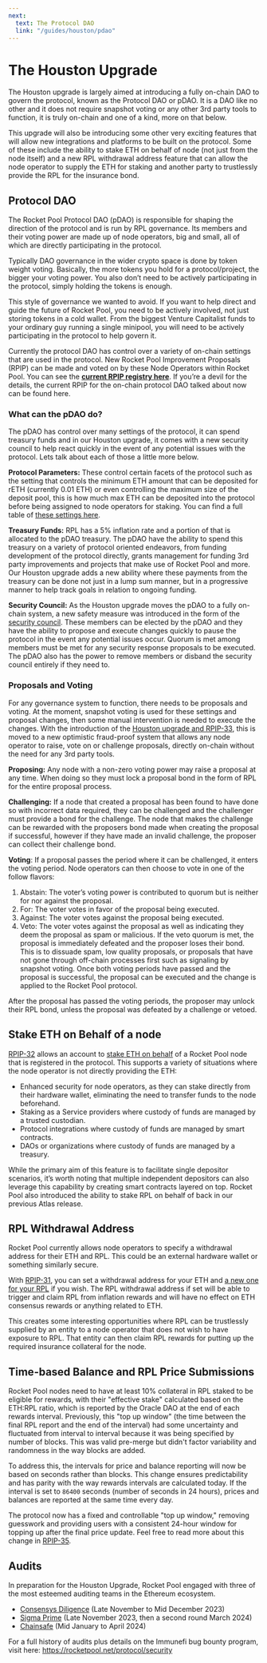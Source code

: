 ```yaml
---
next: 
  text: The Protocol DAO 
  link: "/guides/houston/pdao"
---
```


# The Houston Upgrade

The Houston upgrade is largely aimed at introducing a fully on-chain DAO to govern the protocol, known as the Protocol DAO or pDAO. It is a DAO like no other and it does not require snapshot voting or any other 3rd party tools to function, it is truly on-chain and one of a kind, more on that below.

This upgrade will also be introducing some other very exciting features that will allow new integrations and platforms to be built on the protocol. Some of these include the ability to stake ETH on behalf of node (not just from the node itself) and a new RPL withdrawal address feature that can allow the node operator to supply the ETH for staking and another party to trustlessly provide the RPL for the insurance bond.

## Protocol DAO

The Rocket Pool Protocol DAO (pDAO) is responsible for shaping the direction of the protocol and is run by RPL governance. Its members and their voting power are made up of node operators, big and small, all of which are directly participating in the protocol.

Typically DAO governance in the wider crypto space is done by token weight voting. Basically, the more tokens you hold for a protocol/project, the bigger your voting power. You also don’t need to be actively participating in the protocol, simply holding the tokens is enough.

This style of governance we wanted to avoid. If you want to help direct and guide the future of Rocket Pool, you need to be actively involved, not just storing tokens in a cold wallet. From the biggest Venture Capitalist funds to your ordinary guy running a single minipool, you will need to be actively participating in the protocol to help govern it.

Currently the protocol DAO has control over a variety of on-chain settings that are used in the protocol. New Rocket Pool Improvement Proposals (RPIP) can be made and voted on by these Node Operators within Rocket Pool. You can see the [**current RPIP registry here**](https://rpips.rocketpool.net/). If you’re a devil for the details, the current RPIP for the on-chain protocol DAO talked about now can be found here.

### What can the pDAO do?

The pDAO has control over many settings of the protocol, it can spend treasury funds and in our Houston upgrade, it comes with a new security council to help react quickly in the event of any potential issues with the protocol. Lets talk about each of those a little more below.

**Protocol Parameters:** These control certain facets of the protocol such as the setting that controls the minimum ETH amount that can be deposited for rETH (currently 0.01 ETH) or even controlling the maximum size of the deposit pool, this is how much max ETH can be deposited into the protocol before being assigned to node operators for staking. You can find a full table of [these settings here](https://rpips.rocketpool.net/RPIPs/RPIP-33#parameter-table).

**Treasury Funds:** RPL has a 5% inflation rate and a portion of that is allocated to the pDAO treasury. The pDAO have the ability to spend this treasury on a variety of protocol oriented endeavors, from funding development of the protocol directly, grants management for funding 3rd party improvements and projects that make use of Rocket Pool and more. Our Houston upgrade adds a new ability where these payments from the treasury can be done not just in a lump sum manner, but in a progressive manner to help track goals in relation to ongoing funding.

**Security Council:** As the Houston upgrade moves the pDAO to a fully on-chain system, a new safety measure was introduced in the form of the [security council](https://rpips.rocketpool.net/RPIPs/RPIP-33#security-council). These members can be elected by the pDAO and they have the ability to propose and execute changes quickly to pause the protocol in the event any potential issues occur. Quorum is met among members must be met for any security response proposals to be executed. The pDAO also has the power to remove members or disband the security council entirely if they need to.

### Proposals and Voting

For any governance system to function, there needs to be proposals and voting. At the moment, snapshot voting is used for these settings and proposal changes, then some manual intervention is needed to execute the changes. With the introduction of the [Houston upgrade and RPIP-33](https://rpips.rocketpool.net/RPIPs/RPIP-33), this is moved to a new optimistic fraud-proof system that allows any node operator to raise, vote on or challenge proposals, directly on-chain without the need for any 3rd party tools.

**Proposing:** Any node with a non-zero voting power may raise a proposal at any time. When doing so they must lock a proposal bond in the form of RPL for the entire proposal process.

**Challenging:** If a node that created a proposal has been found to have done so with incorrect data required, they can be challenged and the challenger must provide a bond for the challenge. The node that makes the challenge can be rewarded with the proposers bond made when creating the proposal if successful, however if they have made an invalid challenge, the proposer can collect their challenge bond.

**Voting**: If a proposal passes the period where it can be challenged, it enters the voting period. Node operators can then choose to vote in one of the follow flavors:

1. Abstain: The voter’s voting power is contributed to quorum but is neither for nor against the proposal.
2. For: The voter votes in favor of the proposal being executed.
3. Against: The voter votes against the proposal being executed.
4. Veto: The voter votes against the proposal as well as indicating they deem the proposal as spam or malicious. If the veto quorum is met, the proposal is immediately defeated and the proposer loses their bond. This is to dissuade spam, low quality proposals, or proposals that have not gone through off-chain processes first such as signaling by snapshot voting.
Once both voting periods have passed and the proposal is successful, the proposal can be executed and the change is applied to the Rocket Pool protocol.

After the proposal has passed the voting periods, the proposer may unlock their RPL bond, unless the proposal was defeated by a challenge or vetoed.

## Stake ETH on Behalf of a node

[RPIP-32](https://rpips.rocketpool.net/RPIPs/RPIP-32) allows an account to [stake ETH on behalf](../houston/stake-eth-on-behalf) of a Rocket Pool node that is registered in the protocol. This supports a variety of situations where the node operator is not directly providing the ETH:

- Enhanced security for node operators, as they can stake directly from their hardware wallet, eliminating the need to transfer funds to the node beforehand.
- Staking as a Service providers where custody of funds are managed by a trusted custodian.
- Protocol integrations where custody of funds are managed by smart contracts.
- DAOs or organizations where custody of funds are managed by a treasury.

While the primary aim of this feature is to facilitate single depositor scenarios, it’s worth noting that multiple independent depositors can also leverage this capability by creating smart contracts layered on top. Rocket Pool also introduced the ability to stake RPL on behalf of back in our previous Atlas release.

## RPL Withdrawal Address

Rocket Pool currently allows node operators to specify a withdrawal address for their ETH and RPL. This could be an external hardware wallet or something similarly secure.

With [RPIP-31](https://rpips.rocketpool.net/RPIPs/RPIP-31), you can set a withdrawal address for your ETH and [a new one for your RPL](../houston/rpl-withdrawal-address) if you wish. The RPL withdrawal address if set will be able to trigger and claim RPL from inflation rewards and will have no effect on ETH consensus rewards or anything related to ETH.

This creates some interesting opportunities where RPL can be trustlessly supplied by an entity to a node operator that does not wish to have exposure to RPL. That entity can then claim RPL rewards for putting up the required insurance collateral for the node.


## Time-based Balance and RPL Price Submissions 

Rocket Pool nodes need to have at least 10% collateral in RPL staked to be eligible for rewards, with their "effective stake" calculated based on the ETH:RPL ratio, which is reported by the Oracle DAO at the end of each rewards interval. Previously, this "top up window" (the time between the final RPL report and the end of the interval) had some uncertainty and fluctuated from interval to interval because it was being specified by number of blocks. This was valid pre-merge but didn't factor variability and randomness in the way blocks are added. 

To address this, the intervals for price and balance reporting will now be based on seconds rather than blocks. This change ensures predictability and has parity with the way rewards intervals are calculated today. If the interval is set to `86400` seconds (number of seconds in 24 hours), prices and balances are reported at the same time every day. 

The protocol now has a fixed and controllable "top up window," removing guesswork and providing users with a consistent 24-hour window for topping up after the final price update. Feel free to read more about this change in [RPIP-35](https://rpips.rocketpool.net/RPIPs/RPIP-35). 

## Audits

In preparation for the Houston Upgrade, Rocket Pool engaged with three of the most esteemed auditing teams in the Ethereum ecosystem.

- [Consensys Diligence](https://consensys.io/diligence/audits/2023/12/rocket-pool-houston/) (Late November to Mid December 2023)
- [Sigma Prime](https://rocketpool.net/files/audits/sigma-prime-audit-houston.pdf) (Late November 2023, then a second round March 2024)
- [Chainsafe](https://rocketpool.net/files/audits/chainsafe-audit-houston.pdf) (Mid January to April 2024)

For a full history of audits plus details on the Immunefi bug bounty program, visit here:
https://rocketpool.net/protocol/security